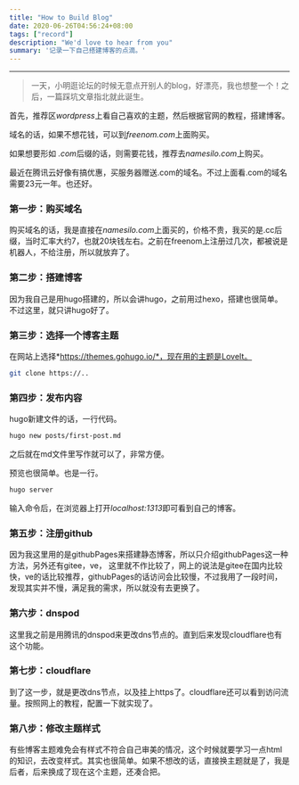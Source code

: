 ```yaml
---
title: "How to Build Blog"
date: 2020-06-26T04:56:24+08:00
tags: ["record"]
description: "We'd love to hear from you"
summary: '记录一下自己搭建博客的点滴。'
---
```


---

> 一天，小明逛论坛的时候无意点开别人的blog，好漂亮，我也想整一个！之后，一篇踩坑文章指北就此诞生。

首先，推荐区*wordpress*上看自己喜欢的主题，然后根据官网的教程，搭建博客。

域名的话，如果不想花钱，可以到*freenom.com*上面购买。

如果想要形如 *.com*后缀的话，则需要花钱，推荐去*namesilo.com*上购买。

最近在腾讯云好像有搞优惠，买服务器赠送.com的域名。不过上面看.com的域名需要23元一年。也还好。

### 第一步：购买域名

购买域名的话，我是直接在*namesilo.com*上面买的，价格不贵，我买的是.cc后缀，当时汇率大约7，也就20块钱左右。之前在freenom上注册过几次，都被说是机器人，不给注册，所以就放弃了。

### 第二步：搭建博客

因为我自己是用hugo搭建的，所以会讲hugo，之前用过hexo，搭建也很简单。不过这里，就只讲hugo好了。

### 第三步：选择一个博客主题

在网站上选择*https://themes.gohugo.io/*，现在用的主题是LoveIt。

```bash
git clone https://..
```

### 第四步：发布内容

hugo新建文件的话，一行代码。

```bash
hugo new posts/first-post.md
```

之后就在md文件里写作就可以了，非常方便。

预览也很简单。也是一行。

```bash
hugo server
```

输入命令后，在浏览器上打开*localhost:1313*即可看到自己的博客。

### 第五步：注册github

因为我这里用的是githubPages来搭建静态博客，所以只介绍githubPages这一种方法，另外还有gitee，ve，
这里就不作比较了，网上的说法是gitee在国内比较快，ve的话比较推荐，githubPages的话访问会比较慢，不过我用了一段时间，发现其实并不慢，满足我的需求，所以就没有去更换了。

### 第六步：dnspod

这里我之前是用腾讯的dnspod来更改dns节点的。直到后来发现cloudflare也有这个功能。

### 第七步：cloudflare

到了这一步，就是更改dns节点，以及挂上https了。cloudflare还可以看到访问流量。按照网上的教程，配置一下就实现了。

### 第八步：修改主题样式

有些博客主题难免会有样式不符合自己审美的情况，这个时候就要学习一点html的知识，去改变样式。其实也很简单。如果不想改的话，直接换主题就是了，我是后者，后来换成了现在这个主题，还凑合把。